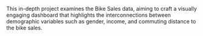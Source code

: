 This in-depth project examines the Bike Sales data, aiming to craft a visually engaging dashboard that highlights the interconnections between demographic variables such as gender, income, and commuting distance to the bike sales. 
